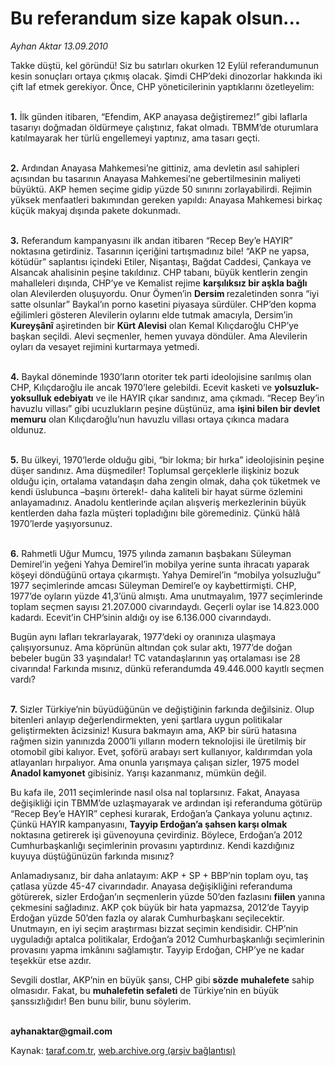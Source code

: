 # Bu referandum size kapak olsun...

*Ayhan Aktar 13.09.2010*

<div class="yazi"><p>Takke düştü, kel göründü! Siz bu satırları okurken 12 Eylül referandumunun kesin sonuçları ortaya çıkmış olacak. Şimdi CHP’deki dinozorlar hakkında iki çift laf etmek gerekiyor. Önce, CHP yöneticilerinin yaptıklarını özetleyelim:</p>
<p><b><br/>1.</b> İlk günden itibaren, “Efendim, AKP anayasa değiştiremez!” gibi laflarla tasarıyı doğmadan öldürmeye çalıştınız, fakat olmadı. TBMM’de oturumlara katılmayarak her türlü engellemeyi yaptınız, ama tasarı geçti. </p>
<p><b><br/>2.</b> Ardından Anayasa Mahkemesi’ne gittiniz, ama devletin asıl sahipleri açısından bu tasarının Anayasa Mahkemesi’ne gebertilmesinin maliyeti büyüktü. AKP hemen seçime gidip yüzde 50 sınırını zorlayabilirdi. Rejimin yüksek menfaatleri bakımından gereken yapıldı: Anayasa Mahkemesi birkaç küçük makyaj dışında pakete dokunmadı.</p>
<p><b><br/>3.</b> Referandum kampanyasını ilk andan itibaren “Recep Bey’e HAYIR” noktasına getirdiniz. Tasarının içeriğini tartışmadınız bile! “AKP ne yapsa, kötüdür” saplantısı içindeki Etiler, Nişantaşı, Bağdat Caddesi, Çankaya ve Alsancak ahalisinin peşine takıldınız. CHP tabanı, büyük kentlerin zengin mahalleleri dışında, CHP’ye ve Kemalist rejime <b>karşılıksız bir aşkla bağlı</b> olan Alevilerden oluşuyordu. Onur Öymen’in <b>Dersim </b>rezaletinden sonra “iyi satte olsunlar” Baykal’ın porno kasetini piyasaya sürdüler. CHP’den kopma eğilimleri gösteren Alevilerin oylarını elde tutmak amacıyla, Dersim’in <b>Kureyşânî</b> aşiretinden bir <b>Kürt Alevisi</b> olan Kemal Kılıçdaroğlu CHP’ye başkan seçildi. Alevi seçmenler, hemen yuvaya döndüler. Ama Alevilerin oyları da vesayet rejimini kurtarmaya yetmedi.</p>
<p><b><br/>4.</b> Baykal döneminde 1930’ların otoriter tek parti ideolojisine sarılmış olan CHP, Kılıçdaroğlu ile ancak 1970’lere gelebildi. Ecevit kasketi ve <b>yolsuzluk-yoksulluk edebiyatı</b> ve ile HAYIR çıkar sandınız, ama çıkmadı. “Recep Bey’in havuzlu villası” gibi ucuzlukların peşine düştünüz, ama <b>işini bilen bir devlet memuru</b> olan Kılıçdaroğlu’nun havuzlu villası ortaya çıkınca madara oldunuz.</p>
<p><b><br/>5.</b> Bu ülkeyi, 1970’lerde olduğu gibi, “bir lokma; bir hırka” ideolojisinin peşine düşer sandınız. Ama düşmediler! Toplumsal gerçeklerle ilişkiniz bozuk olduğu için, ortalama vatandaşın daha zengin olmak, daha çok tüketmek ve kendi üslubunca –başını örterek!- daha kaliteli bir hayat sürme özlemini anlayamadınız. Anadolu kentlerinde açılan alışveriş merkezlerinin büyük kentlerden daha fazla müşteri topladığını bile göremediniz. Çünkü hâlâ 1970’lerde yaşıyorsunuz.</p>
<p><b><br/>6.</b> Rahmetli Uğur Mumcu, 1975 yılında zamanın başbakanı Süleyman Demirel’in yeğeni Yahya Demirel’in mobilya yerine sunta ihracatı yaparak köşeyi döndüğünü ortaya çıkarmıştı. Yahya Demirel’in “mobilya yolsuzluğu” 1977 seçimlerinde amcası Süleyman Demirel’e oy kaybettirmişti. CHP, 1977’de oyların yüzde 41,3’ünü almıştı. Ama unutmayalım, 1977 seçimlerinde toplam seçmen sayısı 21.207.000 civarındaydı. Geçerli oylar ise 14.823.000 kadardı. Ecevit’in CHP’sinin aldığı oy ise 6.136.000 civarındaydı. </p>
<p>Bugün aynı lafları tekrarlayarak, 1977’deki oy oranınıza ulaşmaya çalışıyorsunuz. Ama köprünün altından çok sular aktı, 1977’de doğan bebeler bugün 33 yaşındalar! TC vatandaşlarının yaş ortalaması ise 28 civarında! Farkında mısınız, dünkü referandumda 49.446.000 kayıtlı seçmen vardı?</p>
<p><b><br/>7.</b> Sizler Türkiye’nin büyüdüğünün ve değiştiğinin farkında değilsiniz. Olup bitenleri anlayıp değerlendirmekten, yeni şartlara uygun politikalar geliştirmekten âcizsiniz! Kusura bakmayın ama, AKP bir sürü hatasına rağmen sizin yanınızda 2000’li yılların modern teknolojisi ile üretilmiş bir otomobil gibi kalıyor. Evet, şoförü arabayı sert kullanıyor, kaldırımdan yola atlayanları hırpalıyor. Ama onunla yarışmaya çalışan sizler, 1975 model <b>Anadol kamyonet</b> gibisiniz. Yarışı kazanmanız, mümkün değil.</p>
<p>Bu kafa ile, 2011 seçimlerinde nasıl olsa nal toplarsınız. Fakat, Anayasa değişikliği için TBMM’de uzlaşmayarak ve ardından işi referanduma götürüp “Recep Bey’e HAYIR” cephesi kurarak, Erdoğan’a Çankaya yolunu açtınız. Çünkü HAYIR kampanyasını, <b>Tayyip Erdoğan’a şahsen karşı olmak</b> noktasına getirerek işi güvenoyuna çevirdiniz. Böylece, Erdoğan’a 2012 Cumhurbaşkanlığı seçimlerinin provasını yaptırdınız. Kendi kazdığınız kuyuya düştüğünüzün farkında mısınız?</p>
<p>Anlamadıysanız, bir daha anlatayım: AKP + SP + BBP’nin toplam oyu, taş çatlasa yüzde 45-47 civarındadır. Anayasa değişikliğini referanduma götürerek, sizler Erdoğan’ın seçmenlerin yüzde 50’den fazlasını <b>fiilen</b> yanına çekmesini sağladınız. AKP çok büyük bir hata yapmazsa, 2012’de Tayyip Erdoğan yüzde 50’den fazla oy alarak Cumhurbaşkanı seçilecektir. Unutmayın, en iyi seçim araştırması bizzat seçimin kendisidir. CHP’nin uyguladığı aptalca politikalar, Erdoğan’a 2012 Cumhurbaşkanlığı seçimlerinin provasını yapma imkânını sağlamıştır. Tayyip Erdoğan, CHP’ye ne kadar teşekkür etse azdır.</p>
<p>Sevgili dostlar, AKP’nin en büyük şansı, CHP gibi <b>sözde</b> <b>muhalefete</b> sahip olmasıdır. Fakat, bu <b>muhalefetin sefaleti</b> de Türkiye’nin en büyük şanssızlığıdır! Ben bunu bilir, bunu söylerim.</p>
<p><b><br/>ayhanaktar@gmail.com</b></p></div>

Kaynak: [taraf.com.tr](http://www.taraf.com.tr:80/ayhan-aktar/makale-bu-referandum-size-kapak-olsun.htm), [web.archive.org (arşiv bağlantısı)](http://web.archive.org/web/20100915034630/http://www.taraf.com.tr:80/ayhan-aktar/makale-bu-referandum-size-kapak-olsun.htm)
